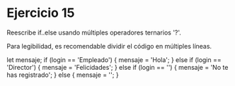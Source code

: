 <h1>Ejercicio 15</h1>
<p>Reescribe if..else usando múltiples operadores ternarios '?'.</p>
<p>Para legibilidad, es recomendable dividir el código en múltiples líneas.</p>
  let mensaje;
  if (login == 'Empleado') {
    mensaje = 'Hola';
  } else if (login == 'Director') {
    mensaje = 'Felicidades';
  } else if (login == '') {
    mensaje = 'No te has registrado';
  } else {
    mensaje = '';
  }